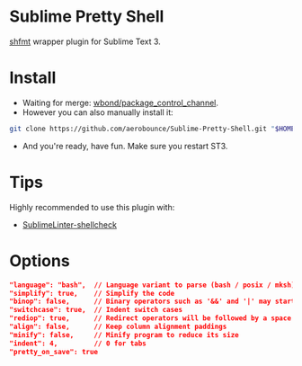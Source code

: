 # Sublime Pretty Shell
[shfmt](https://github.com/mvdan/sh) wrapper plugin for Sublime Text 3.


# Install
- Waiting for merge: [wbond/package_control_channel](https://github.com/wbond/package_control_channel).
- However you can also manually install it:
```bash
git clone https://github.com/aerobounce/Sublime-Pretty-Shell.git "$HOME/Library/Application Support/Sublime Text 3/Packages/PrettyShell"
```
- And you're ready, have fun. Make sure you restart ST3.


# Tips
Highly recommended to use this plugin with:

- [SublimeLinter-shellcheck](https://packagecontrol.io/packages/SublimeLinter-shellcheck)


# Options
```json
"language": "bash",  // Language variant to parse (bash / posix / mksh)
"simplify": true,    // Simplify the code
"binop": false,      // Binary operators such as '&&' and '|' may start a line
"switchcase": true,  // Indent switch cases
"rediop": true,      // Redirect operators will be followed by a space
"align": false,      // Keep column alignment paddings
"minify": false,     // Minify program to reduce its size
"indent": 4,         // 0 for tabs
"pretty_on_save": true
```
